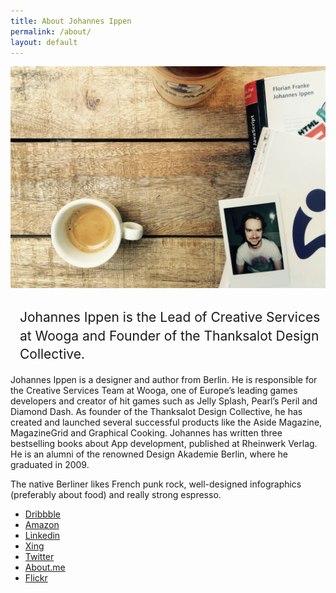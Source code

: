 ```yaml
---
title: About Johannes Ippen
permalink: /about/
layout: default
---
```

<style>
	.about h1 {
		font-weight: 400;
		text-align: left;
		margin-left: 15px;
		line-height: 140%;
	}
	.inner li {
		text-align: left;
	}
</style>
<section class="about">
	<img src="/img/johannesippen.jpg">
	<div class="inner">
		<h1>Johannes Ippen is the Lead of Creative Services at Wooga and Founder of the Thanksalot Design Collective.</h1>
		<p>Johannes Ippen is a designer and author from Berlin. He is responsible for the Creative Services Team at Wooga, one of Europe&rsquo;s leading games developers and creator of hit games such as Jelly Splash, Pearl&rsquo;s Peril and Diamond Dash. As founder of the Thanksalot Design Collective, he has created and launched several successful products like the Aside Magazine, MagazineGrid and Graphical Cooking. Johannes has written three bestselling books about App development, published at Rheinwerk Verlag. He is an alumni of the renowned Design Akademie Berlin, where he graduated in 2009.</p>
		<p>The native Berliner likes French punk rock, well-designed infographics (preferably about food) and really strong espresso.</p>
		<ul>
		  <li><a href="https://dribbble.com/johannesippen/">Dribbble</a></li>
		  <li><a href="http://www.amazon.de/Apps-mit-HTML5-CSS3-JavaScript/dp/3836234858/">Amazon</li>
		  <li><a href="https://www.linkedin.com/pub/johannes-ippen/41/b7/a40">Linkedin</li>
		  <li><a href="https://dribbble.com/johannesippen/">Xing</li>
		  <li><a href="https://www.xing.com/profile/Johannes_Ippen/">Twitter</li>
		  <li><a href="https://about.me/johannesippen/">About.me</li>
		  <li><a href="https://www.flickr.com/photos/johannesippen/">Flickr</li>
		</ul>
	</div>
</section>

